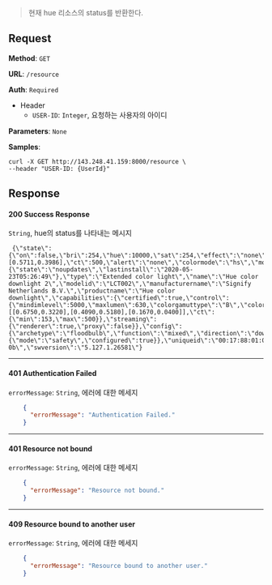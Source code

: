 > 현재 hue 리소스의 status를 반환한다. 

## Request

**Method**: `GET`

**URL**: `/resource`

**Auth**: `Required`

* Header
  * `USER-ID`: `Integer`, 요청하는 사용자의 아이디

**Parameters**: `None`

**Samples**:
```
curl -X GET http://143.248.41.159:8000/resource \
--header "USER-ID: {UserId}"
```

## Response

#### 200 Success Response
`String`, hue의 status를 나타내는 메시지
```
 {\"state\":{\"on\":false,\"bri\":254,\"hue\":10000,\"sat\":254,\"effect\":\"none\",\"xy\":[0.5711,0.3986],\"ct\":500,\"alert\":\"none\",\"colormode\":\"hs\",\"mode\":\"homeautomation\",\"reachable\":true},\"swupdate\":{\"state\":\"noupdates\",\"lastinstall\":\"2020-05-23T05:26:49\"},\"type\":\"Extended color light\",\"name\":\"Hue color downlight 2\",\"modelid\":\"LCT002\",\"manufacturername\":\"Signify Netherlands B.V.\",\"productname\":\"Hue color downlight\",\"capabilities\":{\"certified\":true,\"control\":{\"mindimlevel\":5000,\"maxlumen\":630,\"colorgamuttype\":\"B\",\"colorgamut\":[[0.6750,0.3220],[0.4090,0.5180],[0.1670,0.0400]],\"ct\":{\"min\":153,\"max\":500}},\"streaming\":{\"renderer\":true,\"proxy\":false}},\"config\":{\"archetype\":\"floodbulb\",\"function\":\"mixed\",\"direction\":\"downwards\",\"startup\":{\"mode\":\"safety\",\"configured\":true}},\"uniqueid\":\"00:17:88:01:00:e2:11:07-0b\",\"swversion\":\"5.127.1.26581\"}
```

***
#### 401 Authentication Failed
`errorMessage`: `String`, 에러에 대한 메세지
```json
    {
      "errorMessage": "Authentication Failed."
    }
```
***
#### 401 Resource not bound
`errorMessage`: `String`, 에러에 대한 메세지
```json
    {
      "errorMessage": "Resource not bound."
    }
```
***
#### 409 Resource bound to another user
`errorMessage`: `String`, 에러에 대한 메세지
```json
    {
      "errorMessage": "Resource bound to another user."
    }
```